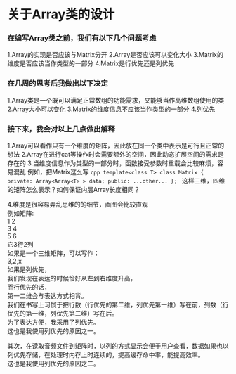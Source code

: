 # 关于Array类的设计

### 在编写Array类之前，我们有以下几个问题考虑
1.Array的实现是否应该与Matrix分开
2.Array是否应该可以变化大小
3.Matrix的维度是否应该当作类型的一部分
4.Matrix是行优先还是列优先

### 在几周的思考后我做出以下决定
1.Array类是一个既可以满足正常数组的功能需求，又能够当作高维数组使用的类
2.Array大小可以变化
3.Matrix的维度信息不应该当作类型的一部分
4.列优先


### 接下来，我会对以上几点做出解释
1.Array可以看作只有一个维度的矩阵，因此放在同一个类中表示是可行且正常的想法
2.Array在进行cat等操作时会需要额外的空间，因此动态扩展空间的需求是存在的
3.当维度信息作为类型的一部分时，函数接受参数时重载会比较麻烦，容易混乱
例如，把Matrix这么写
`cpp
template<class T>
class Matrix
{
    private:
    Array<Array<T> > data;
    public:
    ...other...
};
`
这样三维，四维的矩阵怎么表示？如何保证内层Array<T>长度相同？

4.维度是很容易弄乱思维的的细节，画图会比较直观  
例如矩阵:  
1 2  
3 4  
5 6  
它3行2列  
如果是一个三维矩阵，可以写作：  
3,2,x  
如果是列优先，  
我们发现在表达的时候恰好从左到右维度升高，  
而行优先的话，  
第一二维会与表达方式相背。  
我们在书写上习惯于把行数（行优先的第二维，列优先第一维）写在前，列数（行优先的第一维，列优先第二维）写在后。  
为了表达方便，我采用了列优先。  
这也是我使用列优先的原因之一。  
  
其次，在读取音频文件到矩阵时，以列的方式显示会便于用户查看，数据如果也以列优先存储，在处理时内存上时连续的，提高缓存命中率，能提高效率。  
这也是我使用列优先的原因之二。  



